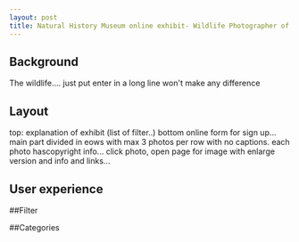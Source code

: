 ```yaml
---
layout: post
title: Natural History Museum online exhibit- Wildlife Photographer of the Year Gallery
---
```



## Background 
The wildlife.... just put enter in a long line won't make any difference


## Layout
top: explanation of exhibit (list of filter..) 
bottom online form for sign up...
main part divided in eows with max 3 photos per row with no captions. each photo hascopyright info...
click photo, open page for image with enlarge version and info and links...

## User experience


##Filter


##Categories
